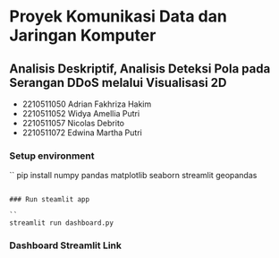 # Proyek Komunikasi Data dan Jaringan Komputer

## Analisis Deskriptif, Analisis Deteksi Pola pada Serangan DDoS melalui Visualisasi 2D

- 2210511050 Adrian Fakhriza Hakim
- 2210511052 Widya Amellia Putri
- 2210511057 Nicolas Debrito 
- 2210511072 Edwina Martha Putri 

### Setup environment

``
pip install numpy pandas matplotlib seaborn streamlit geopandas
```

### Run steamlit app

``
streamlit run dashboard.py
```

### Dashboard Streamlit Link
